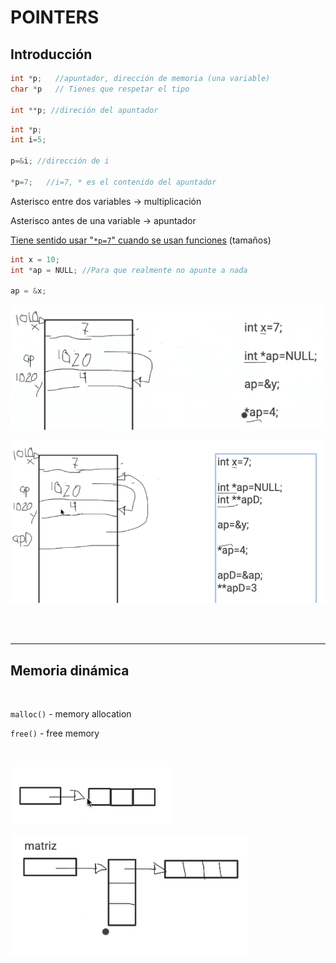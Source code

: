 # **POINTERS**

## Introducción

````c
int *p;   //apuntador, dirección de memoria (una variable)
char *p   // Tienes que respetar el tipo

int **p; //direción del apuntador
````

````c
int *p;
int i=5;

p=&i; //dirección de i

*p=7;   //i=7, * es el contenido del apuntador
````

Asterisco entre dos variables -> multiplicación

Asterisco antes de una variable -> apuntador

<u>Tiene sentido usar "``*p=7``" cuando se usan funciones</u> (tamaños)

````c
int x = 10;
int *ap = NULL; //Para que realmente no apunte a nada

ap = &x;
````

![pointer](./pointer1.png)

![double_pointer](./pointer2.png)

<br>

<br>

___


## Memoria dinámica
<br>

``malloc()`` - memory allocation

``free()`` - free memory

<br>

![pointerDM](./pointer3.png)

![pointerDM2](pointer4.png)


